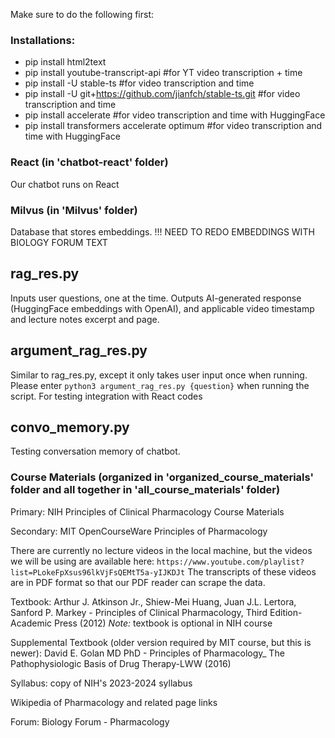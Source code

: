 
Make sure to do the following first:
### Installations:
- pip install html2text 
- pip install youtube-transcript-api #for YT video transcription + time
- pip install -U stable-ts   #for video transcription and time
- pip install -U git+https://github.com/jianfch/stable-ts.git  #for video transcription and time
- pip install accelerate  #for video transcription and time with HuggingFace 
- pip install transformers accelerate optimum  #for video transcription and time with HuggingFace




### React (in 'chatbot-react' folder)
Our chatbot runs on React




### Milvus (in 'Milvus' folder)
Database that stores embeddings. 
!!! NEED TO REDO EMBEDDINGS WITH BIOLOGY FORUM TEXT

## rag_res.py
Inputs user questions, one at the time.
Outputs AI-generated response (HuggingFace embeddings with OpenAI), and applicable video timestamp and lecture notes excerpt and page.


## argument_rag_res.py
Similar to rag_res.py, except it only takes user input once when running. 
Please enter `python3 argument_rag_res.py {question}` when running the script. 
For testing integration with React codes


## convo_memory.py
Testing conversation memory of chatbot.




### Course Materials (organized in 'organized_course_materials' folder and all together in 'all_course_materials' folder)
Primary: NIH Principles of Clinical Pharmacology Course Materials

Secondary: MIT OpenCourseWare Principles of Pharmacology

There are currently no lecture videos in the local machine, but the videos we will be using are available here: `https://www.youtube.com/playlist?list=PLokeFpXsus96lkVjFsQEMtT5a-yIJKDJt`
The transcripts of these videos are in PDF format so that our PDF reader can scrape the data.

Textbook: Arthur J. Atkinson Jr., Shiew-Mei Huang, Juan J.L. Lertora, Sanford P. Markey - Principles of Clinical Pharmacology, Third Edition-Academic Press (2012)
*Note:* textbook is optional in NIH course

Supplemental Textbook (older version required by MIT course, but this is newer): David E. Golan MD PhD - Principles of Pharmacology_ The Pathophysiologic Basis of Drug Therapy-LWW (2016)

Syllabus: copy of NIH's 2023-2024 syllabus

Wikipedia of Pharmacology and related page links

Forum: Biology Forum - Pharmacology







